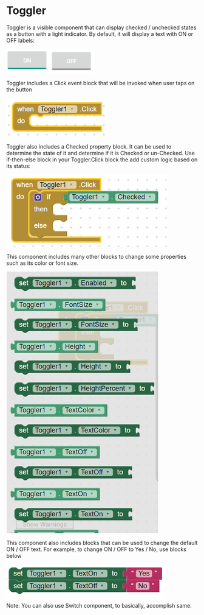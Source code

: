 # Toggler

Toggler is a visible component that can display checked / unchecked states as a button with a light indicator. By default, it will display a text with ON or OFF labels:

![](../../../.gitbook/assets/image%20%2827%29.png)

Toggler includes a Click event block that will be invoked when user taps on the button

![](../../../.gitbook/assets/image%20%2839%29.png)

Toggler also includes a Checked property block. It can be used to determine the state of it and determine if it is Checked or un-Checked. Use if-then-else block in your Toggler.Click block the add custom logic based on its status:

![](../../../.gitbook/assets/image%20%2833%29.png)

This component includes many other blocks to change some properties such as its color or font size. 

![](../../../.gitbook/assets/image%20%2845%29.png)

This component also includes blocks that can be used to change the default ON / OFF text. For example, to change ON / OFF to Yes / No, use blocks below

![](../../../.gitbook/assets/image%20%2822%29.png)

Note: You can also use Switch component, to basically, accomplish same.


